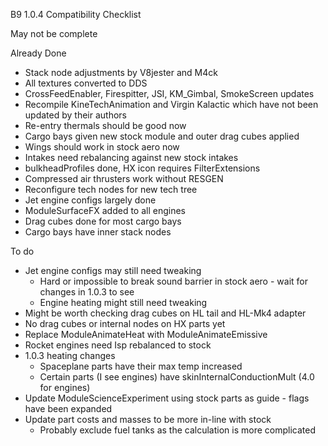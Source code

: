 B9 1.0.4 Compatibility Checklist

May not be complete

Already Done

* Stack node adjustments by V8jester and M4ck
* All textures converted to DDS
* CrossFeedEnabler, Firespitter, JSI, KM_Gimbal, SmokeScreen updates
* Recompile KineTechAnimation and Virgin Kalactic which have not been updated by their authors
* Re-entry thermals should be good now
* Cargo bays given new stock module and outer drag cubes applied
* Wings should work in stock aero now
* Intakes need rebalancing against new stock intakes
* bulkheadProfiles done, HX icon requires FilterExtensions
* Compressed air thrusters work without RESGEN
* Reconfigure tech nodes for new tech tree
* Jet engine configs largely done
* ModuleSurfaceFX added to all engines
* Drag cubes done for most cargo bays
* Cargo bays have inner stack nodes

To do

* Jet engine configs may still need tweaking
	* Hard or impossible to break sound barrier in stock aero - wait for changes in 1.0.3 to see
	* Engine heating might still need tweaking
* Might be worth checking drag cubes on HL tail and HL-Mk4 adapter
* No drag cubes or internal nodes on HX parts yet
* Replace ModuleAnimateHeat with ModuleAnimateEmissive
* Rocket engines need Isp rebalanced to stock
* 1.0.3 heating changes
	* Spaceplane parts have their max temp increased
	* Certain parts (I see engines) have skinInternalConductionMult (4.0 for engines)
* Update ModuleScienceExperiment using stock parts as guide - flags have been expanded
* Update part costs and masses to be more in-line with stock
	* Probably exclude fuel tanks as the calculation is more complicated